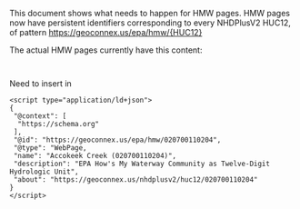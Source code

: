 This document shows what needs to happen for HMW pages. HMW pages now have persistent identifiers corresponding to every NHDPlusV2 HUC12, of pattern https://geoconnex.us/epa/hmw/{HUC12}



The actual HMW pages currently have this content:

```{html}


```

Need to insert in <head></head>

```
<script type="application/ld+json">
{
 "@context": [   
  "https://schema.org"
 ],
 "@id": "https://geoconnex.us/epa/hmw/020700110204",
 "@type": "WebPage,
 "name": "Accokeek Creek (020700110204)",
 "description": "EPA How's My Waterway Community as Twelve-Digit Hydrologic Unit",
 "about": "https://geoconnex.us/nhdplusv2/huc12/020700110204"
}
</script>

```
